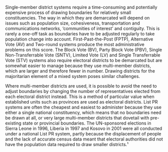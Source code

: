 Single-member district systems require a time-consuming and potentially expensive process of drawing boundaries for relatively small constituencies. The way in which they are demarcated will depend on issues such as population size, cohesiveness, transportation and communications networks, ‘communities of interest’ and contiguity. This is rarely a one-off task as boundaries have to be adjusted regularly to take population change into account. First-Past-the-Post (FPTP), Alternative Vote (AV) and Two-round systems produce the most administrative problems on this score. The Block Vote (BV), Party Block Vote (PBV), Single Non-Transferrable Vote (SNTV), Limited Vote (LV) and Single Transferrable Vote (STV) systems also require electoral districts to be demarcated but are somewhat easier to manage because they use multi-member districts, which are larger and therefore fewer in number. Drawing districts for the majoritarian element of a mixed system poses similar challenges.

Where multi-member districts are used, it is possible to avoid the need to adjust boundaries by changing the number of representatives elected from each electoral district instead. This is a method of particular value when established units such as provinces are used as electoral districts. List PR systems are often the cheapest and easiest to administer because they use either a single national constituency, which means that no boundaries need be drawn at all, or very large multi-member districts that dovetail with pre-existing state or provincial boundaries. The UN-sponsored elections in Sierra Leone in 1996, Liberia in 1997 and Kosovo in 2001 were all conducted under a national List PR system, partly because the displacement of people and the lack of accurate census data meant that electoral authorities did not have the population data required to draw smaller districts.¹